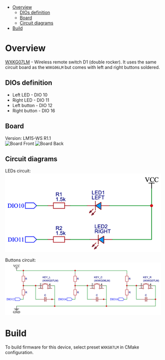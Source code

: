- [Overview](#overview)
  - [DIOs definition](#dios-definition)
  - [Board](#board)
  - [Circuit diagrams](#circuit-diagrams)
- [Build](#build)

# Overview
[WXKG07LM](https://www.zigbee2mqtt.io/devices/WXKG07LM.html) - Wireless remote switch D1 (double rocker). It uses the same circuit board as the `WXKG06LM` but comes with left and right buttons soldered.

## DIOs definition
- Left LED - DIO 10
- Right LED - DIO 11
- Left button - DIO 12
- Right button - DIO 16

## Board
Version: LM15-WS R1.1</br>
![Board Front](/images/WXKG06LM_WXKG07LM/WXKG07LM_board_front.png)
![Board Back](/images/WXKG06LM_WXKG07LM/WXKG07LM_board_back.png)

## Circuit diagrams
LEDs circuit: </br>
![LEDs circuit](/images/WXKG06LM_WXKG07LM/leds_circuit.png)

Buttons circuit:</br>
![Buttons circuit](/images/WXKG06LM_WXKG07LM/buttons_circuit.png)

# Build
To build firmware for this device, select preset `WXKG07LM` in CMake configuration.
